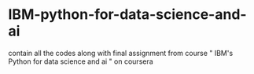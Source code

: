# IBM-python-for-data-science-and-ai
contain all the codes along with final assignment from course " IBM's Python for data science and ai " on coursera
